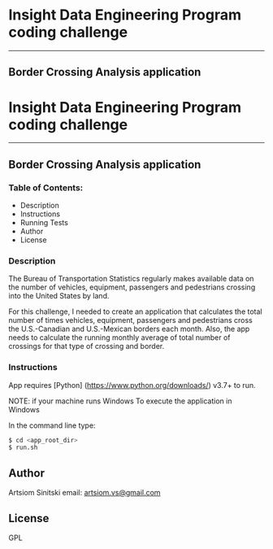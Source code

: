 # Insight Data Engineering Program coding challenge
-----
## Border Crossing Analysis application

# Insight Data Engineering Program coding challenge
-----
## Border Crossing Analysis application

### Table of Contents:
* Description
* Instructions
* Running Tests
* Author
* License

### Description
The Bureau of Transportation Statistics regularly makes available data on the number of vehicles, equipment, passengers and pedestrians crossing into the United States by land.

For this challenge, I needed to create an application that calculates the total number of times vehicles, equipment, passengers and pedestrians cross the U.S.-Canadian and U.S.-Mexican borders each month. Also, the app needs to calculate the running monthly average of total number of crossings for that type of crossing and border.

### Instructions

App requires [Python] (https://www.python.org/downloads/) v3.7+ to run.

NOTE:
if your machine runs Windows To execute the application in Windows

In the command line type:
```sh
$ cd <app_root_dir>
$ run.sh
```

Author
---
Artsiom Sinitski
email: artsiom.vs@gmail.com

License
----
GPL
